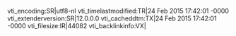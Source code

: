vti_encoding:SR|utf8-nl
vti_timelastmodified:TR|24 Feb 2015 17:42:01 -0000
vti_extenderversion:SR|12.0.0.0
vti_cacheddtm:TX|24 Feb 2015 17:42:01 -0000
vti_filesize:IR|44082
vti_backlinkinfo:VX|
